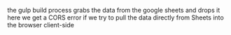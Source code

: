 the gulp build process grabs the data from the google sheets and drops it here
we get a CORS error if we try to pull the data directly from Sheets into the browser client-side